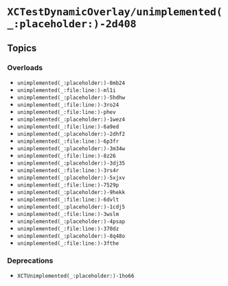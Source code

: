 # ``XCTestDynamicOverlay/unimplemented(_:placeholder:)-2d408``

## Topics

### Overloads

- ``unimplemented(_:placeholder:)-8mb24``
- ``unimplemented(_:file:line:)-ml1i``
- ``unimplemented(_:placeholder:)-5hdhw``
- ``unimplemented(_:file:line:)-3ro24``
- ``unimplemented(_:file:line:)-phev``
- ``unimplemented(_:placeholder:)-1wez4``
- ``unimplemented(_:file:line:)-6a9ed``
- ``unimplemented(_:placeholder:)-2dhf2``
- ``unimplemented(_:file:line:)-6p3fr``
- ``unimplemented(_:placeholder:)-3m34w``
- ``unimplemented(_:file:line:)-8z26``
- ``unimplemented(_:placeholder:)-3dj35``
- ``unimplemented(_:file:line:)-3rs4r``
- ``unimplemented(_:placeholder:)-5xjxv``
- ``unimplemented(_:file:line:)-7529p``
- ``unimplemented(_:placeholder:)-9hekk``
- ``unimplemented(_:file:line:)-6dvlt``
- ``unimplemented(_:placeholder:)-1cdj5``
- ``unimplemented(_:file:line:)-3wslm``
- ``unimplemented(_:placeholder:)-4psap``
- ``unimplemented(_:file:line:)-370dz``
- ``unimplemented(_:placeholder:)-8q48o``
- ``unimplemented(_:file:line:)-3fthe``

### Deprecations

- ``XCTUnimplemented(_:placeholder:)-1ho66``
